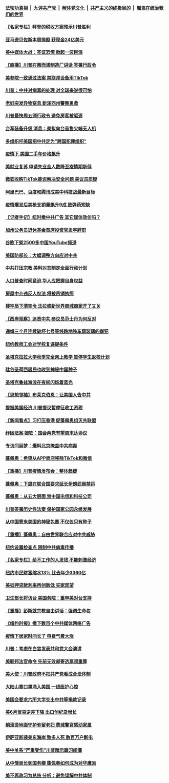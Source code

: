####  [法轮功真相](../../../../basic/blob/master/README.md?t=08070602) &nbsp;|&nbsp; [九评共产党](../../../../9ping.md/blob/master/README.md?t=08070602) &nbsp;|&nbsp; [解体党文化](../../../../jtdwh.md/blob/master/README.md?t=08070602)  &nbsp;|&nbsp; [共产主义的终极目的](../../../../gczydzjmd.md/blob/master/README.md?t=08070602) &nbsp;|&nbsp; [魔鬼在统治我们的世界](../../../../mgztzwmdsj.md/blob/master/README.md?t=08070602) 

#### [【名家专栏】拜登的税收方案预示川普胜利](../pages/nsc412/n12307486.md?t=08070602) 

#### [亚马逊贝佐斯本周抛股 获现金24亿美元](../pages/nsc412/n12311829.md?t=08070602) 

#### [美中媒体大战：签证恐慌 掀起一波巨浪](../pages/nsc412/n12311999.md?t=08070602) 

#### [【直播】川普在惠而浦制造厂讲话 签署行政令](../pages/nsc412/n12311127.md?t=08070602) 

#### [美参院一致通过法案 禁联邦设备用TikTok](../pages/nsc412/n12312129.md?t=08070602) 

#### [川普：中共对病毒的处理 对全球来说很可怕](../pages/nsc412/n12312116.md?t=08070602) 

#### [老妇突发异物窒息 新泽西州警察勇救](../pages/nsc412/n12311545.md?t=08070602) 

#### [川普最快周五颁行政令 避免房客被驱逐](../pages/nsc412/n12311975.md?t=08070602) 

#### [台军装备升级 消息：美拟向台首售尖端无人机](../pages/nsc412/n12311879.md?t=08070602) 

#### [多组织吁美国把中共定为“跨国犯罪组织”](../pages/nsc412/n12311891.md?t=08070602) 

#### [疫情下 美国二手车价格飙升](../pages/nsc412/n12311796.md?t=08070602) 

#### [美就业复苏 申请失业金人数降至疫情期新低](../pages/nsc412/n12311555.md?t=08070602) 

#### [微软收购TikTok能否解决安全问题 美议员质疑](../pages/nsc412/n12311719.md?t=08070602) 

#### [阿里巴巴、百度和腾讯成美中科技战最新目标](../pages/nsc412/n12311565.md?t=08070602) 

#### [疫情爆发后美枪支销量飙升9成 致弹药短缺](../pages/nsc412/n12311357.md?t=08070602) 

#### [【记者手记】纽时撤中共广告 其它媒体效仿吗？](../pages/nsc412/n12310360.md?t=08070602) 

#### [加州公务员退休基金首席投资官孟宇辞职](../pages/nsc412/n12311427.md?t=08070602) 

#### [谷歌下架2500多中国YouTube频道](../pages/nsc412/n12311369.md?t=08070602) 

#### [美国防部长：大幅调整方向应对中共](../pages/nsc412/n12311016.md?t=08070602) 

#### [中共打压宗教 美料对其制定全面行动计划](../pages/nsc412/n12309942.md?t=08070602) 

#### [人口普查时间紧迫 华人应把握自身权益](../pages/nsc412/n12310399.md?t=08070602) 

#### [房屋中介违反人权法  将被吊销执照](../pages/nsc412/n12310396.md?t=08070602) 

#### [楼宇局下清空令  法拉盛新世界商城商家开了又关](../pages/nsc412/n12310371.md?t=08070602) 

#### [【西岸观察】追责中共 参议员范士丹为何反对](../pages/nsc412/n12310424.md?t=08070602) 

#### [通缉三个月连续破坏七号等线路地铁车窗玻璃的嫌犯](../pages/nsc412/n12310366.md?t=08070602) 

#### [纽约教师工会对学校复课提条件](../pages/nsc412/n12310358.md?t=08070602) 

#### [圣塔克拉拉大学秋季完全网上教学 暂停学生返校计划](../pages/nsc412/n12310541.md?t=08070602) 

#### [硅谷圣荷西居民也收到神秘中国种子](../pages/nsc412/n12310499.md?t=08070602) 

#### [圣塔克鲁兹海浪在夜间闪烁着蓝光](../pages/nsc412/n12310463.md?t=08070602) 

#### [【思想领袖】布莱克伯恩：让美国人告中共](../pages/nsc412/n12262328.md?t=08070602) 

#### [提振美国经济 川普提议暂停征收工资税](../pages/nsc412/n12310036.md?t=08070602) 

#### [【新闻看点】习打压香港 促蓬佩奥组灭共联盟](../pages/nsc412/n12309720.md?t=08070602) 

#### [纾困法案 姆钦：国会两党有望周末达协议](../pages/nsc412/n12309929.md?t=08070602) 

#### [专访闫丽梦：爆料北京掩盖中共病毒](../pages/nsc412/n12309844.md?t=08070602) 

#### [蓬佩奥：希望从APP商店移除TikTok和微信](../pages/nsc412/n12309316.md?t=08070602) 

#### [【重播】川普疫情发布会：整体趋缓](../pages/nsc412/n12309556.md?t=08070602) 

#### [蓬佩奥：下周在联合国要求延长伊朗武器禁运](../pages/nsc412/n12309756.md?t=08070602) 

#### [蓬佩奥：从五大层面 禁中国电信和科技公司](../pages/nsc412/n12309561.md?t=08070602) 

#### [川普签署历史性法案 保护国家公园永续发展](../pages/nsc412/n12309783.md?t=08070602) 

#### [从中国寄来美国的神秘包裹 不仅仅只有种子](../pages/nsc412/n12309606.md?t=08070602) 

#### [【重播】蓬佩奥：自由世界联合应对中共威胁](../pages/nsc412/n12307698.md?t=08070602) 

#### [纽约设置检查点 限制中共病毒传播](../pages/nsc412/n12309520.md?t=08070602) 

#### [【名家专栏】给不工作的人发钱 不能刺激经济](../pages/nsc412/n12308959.md?t=08070602) 

#### [纽约市民财富缩水13% 比去年少3360亿](../pages/nsc412/n12309102.md?t=08070602) 

#### [美抵押贷款利率再创新低 买家观望](../pages/nsc412/n12309392.md?t=08070602) 

#### [卫生部长将访台 美国务院：重申美对台支持](../pages/nsc412/n12309266.md?t=08070602) 

#### [【重播】彭斯就宗教自由讲话：强调生命权](../pages/nsc412/n12309049.md?t=08070602) 

#### [《纽约时报》撤下数百个中共媒体网络广告](../pages/nsc412/n12309270.md?t=08070602) 

#### [疫情下居家时间长了 电费气费大涨](../pages/nsc412/n12306974.md?t=08070602) 

#### [川普：考虑在白宫发表共和党大会演讲](../pages/nsc412/n12309271.md?t=08070602) 

#### [美联邦法官命令 先前无效邮寄选票须重算](../pages/nsc412/n12307848.md?t=08070602) 

#### [美大使：川普政府不把共产党看成合法体制](../pages/nsc412/n12309039.md?t=08070602) 

#### [大陆山寨口罩涌入美国 一线医护心惊](../pages/nsc412/n12308953.md?t=08070602) 

#### [美国会要求六所大学交出中共等捐款记录](../pages/nsc412/n12308964.md?t=08070602) 

#### [美6月贸易逆差下降 出口创纪录增长](../pages/nsc412/n12308952.md?t=08070602) 

#### [躺滚烫地面守护弥留老妇 费城警官感动家属](../pages/nsc412/n12308900.md?t=08070602) 

#### [伊萨亚斯袭美东海岸 致多人死 数百万户断电](../pages/nsc412/n12308854.md?t=08070602) 

#### [美中关系“严重受伤”川普暗示跟习闹僵](../pages/nsc412/n12308293.md?t=08070602) 

#### [从中情局长到国务卿 蓬佩奥如何成为对华鹰派](../pages/nsc412/n12308567.md?t=08070602) 

#### [美不再称习为总统 分析：避免误解中共体制](../pages/nsc412/n12308514.md?t=08070602) 

